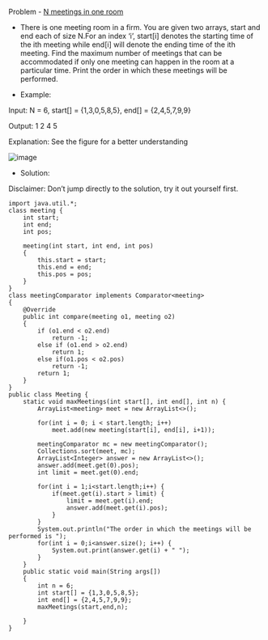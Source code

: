 Problem - [N meetings in one room](https://practice.geeksforgeeks.org/problems/n-meetings-in-one-room-1587115620/1)

- There is one meeting room in a firm. You are given two arrays, start and end each of size N.For an index ‘i’, start[i] denotes the starting time of the ith meeting while end[i]  will denote the ending time of the ith meeting. Find the maximum number of meetings that can be accommodated if only one meeting can happen in the room at a  particular time. Print the order in which these meetings will be performed.

- Example:

Input:  N = 6,  start[] = {1,3,0,5,8,5}, end[] =  {2,4,5,7,9,9}

Output: 1 2 4 5

Explanation: See the figure for a better understanding

![image](https://user-images.githubusercontent.com/101946115/208282273-82a87a05-35be-46cd-83ff-c9f5d0d12311.png)

- Solution:

Disclaimer: Don’t jump directly to the solution, try it out yourself first.

```
import java.util.*;
class meeting {
    int start;
    int end;
    int pos;
     
    meeting(int start, int end, int pos)
    {
        this.start = start;
        this.end = end;
        this.pos = pos;
    }
}
class meetingComparator implements Comparator<meeting>
{
    @Override
    public int compare(meeting o1, meeting o2) 
    {
        if (o1.end < o2.end)
            return -1;
        else if (o1.end > o2.end)
            return 1;
        else if(o1.pos < o2.pos)
            return -1;
        return 1; 
    }
}
public class Meeting {
    static void maxMeetings(int start[], int end[], int n) {
        ArrayList<meeting> meet = new ArrayList<>();
        
        for(int i = 0; i < start.length; i++)
            meet.add(new meeting(start[i], end[i], i+1));
        
        meetingComparator mc = new meetingComparator(); 
        Collections.sort(meet, mc); 
        ArrayList<Integer> answer = new ArrayList<>();
        answer.add(meet.get(0).pos);
        int limit = meet.get(0).end; 
        
        for(int i = 1;i<start.length;i++) {
            if(meet.get(i).start > limit) {
                limit = meet.get(i).end; 
                answer.add(meet.get(i).pos);
            }
        }
        System.out.println("The order in which the meetings will be performed is ");
        for(int i = 0;i<answer.size(); i++) {
            System.out.print(answer.get(i) + " ");
        }
    }
    public static void main(String args[])
    {
        int n = 6;
        int start[] = {1,3,0,5,8,5};
        int end[] = {2,4,5,7,9,9};
        maxMeetings(start,end,n);
        
    }
}
```
